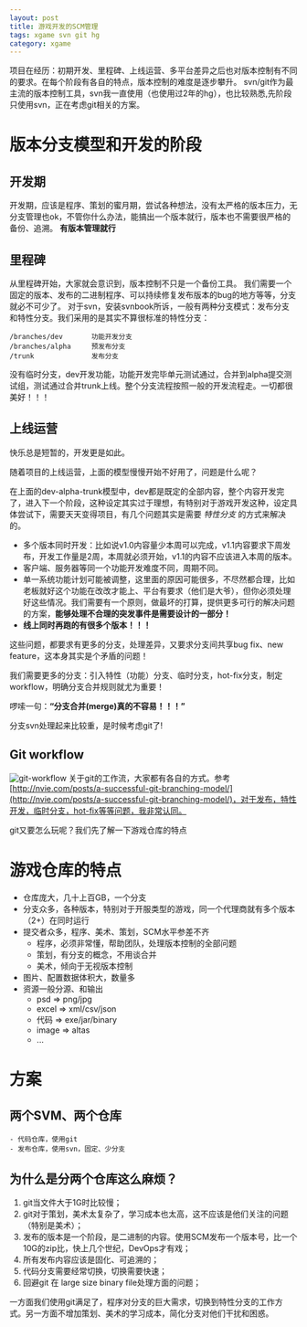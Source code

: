 ```yaml
---
layout: post
title: 游戏开发的SCM管理
tags: xgame svn git hg
category: xgame
---
```



项目在经历：初期开发、里程碑、上线运营、多平台差异之后也对版本控制有不同的要求。在每个阶段有各自的特点，版本控制的难度是逐步攀升。
svn/git作为最主流的版本控制工具，svn我一直使用（也使用过2年的hg），也比较熟悉,先阶段只使用svn，正在考虑git相关的方案。

# 版本分支模型和开发的阶段

## 开发期

开发期，应该是程序、策划的蜜月期，尝试各种想法，没有太严格的版本压力，无分支管理也ok，不管你什么办法，能搞出一个版本就行，版本也不需要很严格的备份、追溯。
**有版本管理就行**

## 里程碑

从里程碑开始，大家就会意识到，版本控制不只是一个备份工具。
我们需要一个固定的版本、发布的二进制程序、可以持续修复发布版本的bug的地方等等，分支就必不可少了。
对于svn，安装svnbook所诉，一般有两种分支模式：发布分支和特性分支。我们采用的是其实不算很标准的特性分支：

    /branches/dev       功能开发分支
    /branches/alpha     预发布分支
    /trunk              发布分支

没有临时分支，dev开发功能，功能开发完毕单元测试通过，合并到alpha提交测试组，测试通过合并trunk上线。整个分支流程按照一般的开发流程走。一切都很美好！！！

## 上线运营

快乐总是短暂的，开发更是如此。

随着项目的上线运营，上面的模型慢慢开始不好用了，问题是什么呢？

在上面的dev-alpha-trunk模型中，dev都是既定的全部内容，整个内容开发完了，进入下一个阶段，这种设定其实过于理想，有特别对于游戏开发这种，设定具体尝试下，需要天天变得项目，有几个问题其实是需要 *特性分支* 的方式来解决的。

- 多个版本同时开发：比如说v1.0内容量少本周可以完成，v1.1内容要求下周发布，开发工作量是2周，本周就必须开始，v1.1的内容不应该进入本周的版本。
- 客户端、服务器等同一个功能开发难度不同，周期不同。
- 单一系统功能计划可能被调整，这里面的原因可能很多，不尽然都合理，比如老板就好这个功能在改改才能上、平台有要求（他们是大爷），但你必须处理好这些情况。我们需要有一个原则，做最坏的打算，提供更多可行的解决问题的方案，**能够处理不合理的突发事件是需要设计的一部分！**
- **线上同时再跑的有很多个版本！！！**

这些问题，都要求有更多的分支，处理差异，又要求分支间共享bug fix、new feature，这本身其实是个矛盾的问题！

我们需要更多的分支：引入特性（功能）分支、临时分支，hot-fix分支，制定workflow，明确分支合并规则就尤为重要！

啰嗦一句：**“分支合并(merge)真的不容易！！！”**

分支svn处理起来比较重，是时候考虑git了!

## Git workflow

![git-workflow]({{site.url}}/img/git-model@2x.png)
关于git的工作流，大家都有各自的方式。参考[http://nvie.com/posts/a-successful-git-branching-model/](http://nvie.com/posts/a-successful-git-branching-model/)，对于发布，特性开发，临时分支，hot-fix等等问题，我非常认同。


git又要怎么玩呢？我们先了解一下游戏仓库的特点

# 游戏仓库的特点

- 仓库庞大，几十上百GB，一个分支
- 分支众多，各种版本，特别对于开服类型的游戏，同一个代理商就有多个版本（2+）在同时运行
- 提交者众多，程序、美术、策划，SCM水平参差不齐
    + 程序，必须非常懂，帮助团队，处理版本控制的全部问题
    + 策划，有分支的概念，不用谈合并
    + 美术，倾向于无视版本控制
- 图片、配置数据体积大，数量多
- 资源一般分源、和输出
    + psd  => png/jpg
    + excel  => xml/csv/json
    + 代码   => exe/jar/binary
    + image => altas
    + ...

# 方案

## 两个SVM、两个仓库
    - 代码仓库，使用git
    - 发布仓库，使用svn，固定、少分支

## 为什么是分两个仓库这么麻烦？

1. git当文件大于1G时比较慢；
2. git对于策划，美术太复杂了，学习成本也太高，这不应该是他们关注的问题（特别是美术）；
3. 发布的版本是一个阶段，是二进制的内容。使用SCM发布一个版本号，比一个10G的zip比，快上几个世纪，DevOps才有戏；
4. 所有发布内容应该是固化、可追溯的；
5. 代码分支需要经常切换，切换需要快速；
6. 回避git 在 large size binary file处理方面的问题；

一方面我们使用git满足了，程序对分支的巨大需求，切换到特性分支的工作方式。另一方面不增加策划、美术的学习成本，简化分支对他们干扰和困惑。


